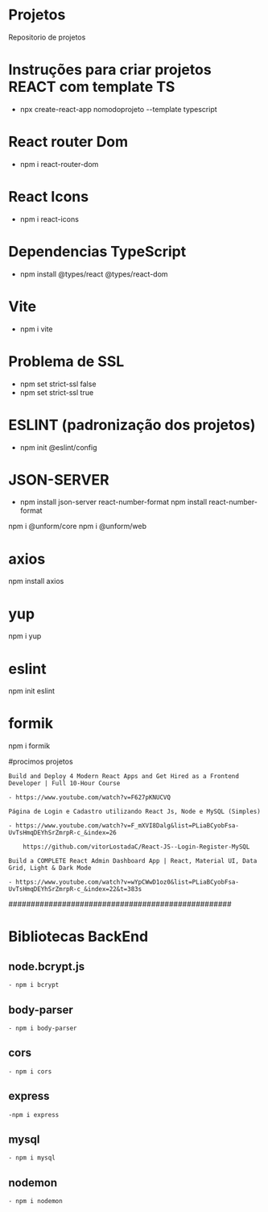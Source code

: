 # Projetos
 Repositorio de projetos

# Instruções para criar projetos REACT com template TS
- npx create-react-app nomodoprojeto --template typescript

# React router Dom
- npm i react-router-dom

# React Icons
- npm i react-icons

# Dependencias TypeScript
- npm install @types/react @types/react-dom

# Vite
- npm i vite

# Problema de SSL
- npm set strict-ssl false
- npm set strict-ssl true

# ESLINT (padronização dos projetos)
- npm init @eslint/config

# JSON-SERVER
- npm install json-server
react-number-format
npm install react-number-format

npm i @unform/core
npm i @unform/web

# axios 
npm install axios

# yup
npm i yup

# eslint
npm init eslint

# formik
npm i formik

#procimos projetos

    Build and Deploy 4 Modern React Apps and Get Hired as a Frontend Developer | Full 10-Hour Course

    - https://www.youtube.com/watch?v=F627pKNUCVQ
    
    Página de Login e Cadastro utilizando React Js, Node e MySQL (Simples)

    - https://www.youtube.com/watch?v=F_mXVI8Dalg&list=PLiaBCyobFsa-UvTsHmqDEYhSrZmrpR-c_&index=26
       
        https://github.com/vitorLostadaC/React-JS--Login-Register-MySQL
    
    Build a COMPLETE React Admin Dashboard App | React, Material UI, Data Grid, Light & Dark Mode

    - https://www.youtube.com/watch?v=wYpCWwD1oz0&list=PLiaBCyobFsa-UvTsHmqDEYhSrZmrpR-c_&index=22&t=383s
    


##################################################


# Bibliotecas BackEnd

## node.bcrypt.js
	- npm i bcrypt

## body-parser

	- npm i body-parser

## cors

	- npm i cors

## express

	-npm i express

## mysql

	- npm i mysql

## nodemon

	- npm i nodemon